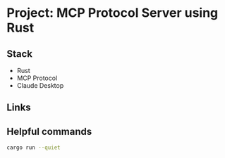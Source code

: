 # Project: MCP Protocol Server using Rust

## Stack

- Rust
- MCP Protocol
- Claude Desktop

## Links

## Helpful commands

```bash
cargo run --quiet
```
